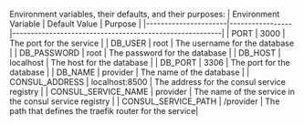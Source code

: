 Environment variables, their defaults, and their purposes:
| Environment Variable | Default Value   | Purpose                                                 |
|----------------------|-----------------|---------------------------------------------------------|
| PORT                 | 3000            | The port for the service                                |
| DB_USER              | root            | The username for the database                           |
| DB_PASSWORD          | root            | The password for the database                           |
| DB_HOST              | localhost       | The host for the database                               |
| DB_PORT              | 3306            | The port for the database                               |
| DB_NAME              | provider        | The name of the database                                |
| CONSUL_ADDRESS       | localhost:8500  | The address for the consul service registry             |
| CONSUL_SERVICE_NAME  | provider        | The name of the service in the consul service registry  |
| CONSUL_SERVICE_PATH  | /provider       | The path that defines the traefik router for the service|